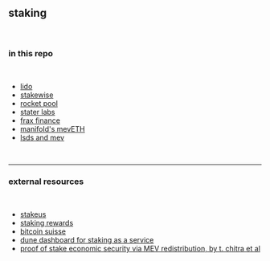## staking 

<br>

### in this repo

<br>

* [lido](Lido.md)
* [stakewise](Stakewise.md)
* [rocket pool](RocketPool.md)
* [stater labs](Stader.md)
* [frax finance](Frax.md)
* [manifold's mevETH](mevETH.md)
* [lsds and mev](lsds_and_mev.md)


<br>

---

### external resources

<br>


* [stakeus](https://staked.us/)
* [staking rewards](https://www.stakingrewards.com/)
* [bitcoin suisse](https://www.bitcoinsuisse.com/staking)
* [dune dashboard for staking as a service](https://dune.com/subinium/staking-as-a-service)
* [proof of stake economic security via MEV redistribution, by t. chitra et al](http://people.eecs.berkeley.edu/~ksk/files/MEV_Redistribution.pdf)
